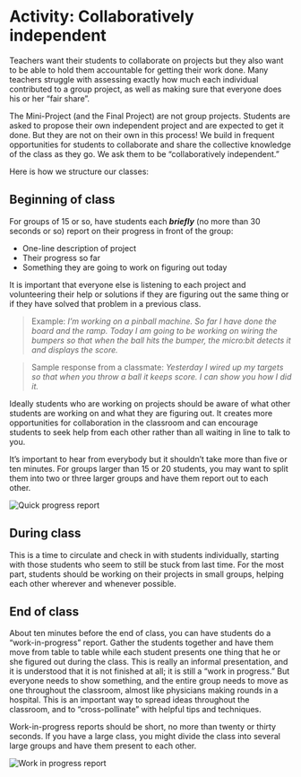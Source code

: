 # Activity: Collaboratively independent

Teachers want their students to collaborate on projects but they also want to be able to hold them accountable for getting their work done. Many teachers struggle with assessing exactly how much each individual contributed to a group project, as well as making sure that everyone does his or her “fair share”.

The Mini-Project (and the Final Project) are not group projects. Students are asked to propose their own independent project and are expected to get it done. But they are not on their own in this process! We build in frequent opportunities for students to collaborate and share the collective knowledge of the class as they go. We ask them to be “collaboratively independent.”

Here is how we structure our classes: 

## Beginning of class

For groups of 15 or so, have students each **_briefly_** (no more than 30 seconds or so) report on their progress in front of the group:

* One-line description of project
* Their progress so far
* Something they are going to work on figuring out today
	
It is important that everyone else is listening to each project and volunteering their help or solutions if they are figuring out the same thing or if they have solved that problem in a previous class.

>Example:
_I’m working on a pinball machine. So far I have done the board and the ramp. Today I am going to be working on wiring the bumpers so that when the ball hits the bumper, the micro:bit detects it and displays the score._

>Sample response from a classmate:
_Yesterday I wired up my targets so that when you throw a ball it keeps score. I can show you how I did it._

Ideally students who are working on projects should be aware of what other students are working on and what they are figuring out. It creates more opportunities for collaboration in the classroom and can encourage students to seek help from each other rather than all waiting in line to talk to you.

It’s important to hear from everybody but it shouldn’t take more than five or ten minutes. For groups larger than 15 or 20 students, you may want to split them into two or three larger groups and have them report out to each other.

![Quick progress report](/static/courses/csintro/miniproject/quick-progress-report.png)

## During class

This is a time to circulate and check in with students individually, starting with those students who seem to still be stuck from last time. For the most part, students should be working on their projects in small groups, helping each other wherever and whenever possible.

## End of class

About ten minutes before the end of class, you can have students do a “work-in-progress” report. Gather the students together and have them move from table to table while each student presents one thing that he or she figured out during the class. This is really an informal presentation, and it is understood that it is not finished at all; it is still a “work in progress.” But everyone needs to show something, and the entire group needs to move as one throughout the classroom, almost like physicians making rounds in a hospital. This is an important way to spread ideas throughout the classroom, and to “cross-pollinate” with helpful tips and techniques.

Work-in-progress reports should be short, no more than twenty or thirty seconds. If you have a large class, you might divide the class into several large groups and have them present to each other.

![Work in progress report](/static/courses/csintro/miniproject/work-in-progress-report.png)
